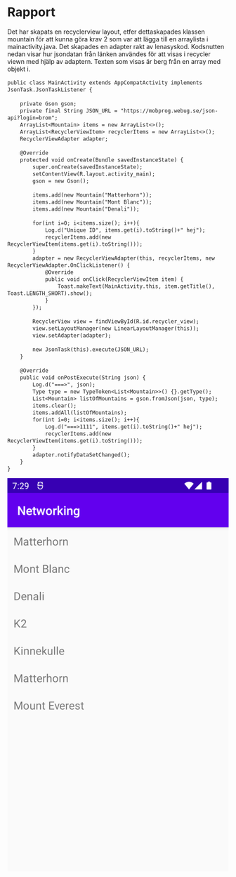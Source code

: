 
# Rapport
Det har skapats en recyclerview layout, etfer dettaskapades klassen mountain för att kunna göra krav 2 som var att lägga till en arraylista i mainactivity.java. Det skapades en adapter rakt av lenasyskod. Kodsnutten nedan visar hur jsondatan från länken användes för att visas i recycler viewn med hjälp av adaptern. Texten som visas är berg från en array med objekt i.
```
public class MainActivity extends AppCompatActivity implements JsonTask.JsonTaskListener {

    private Gson gson;
    private final String JSON_URL = "https://mobprog.webug.se/json-api?login=brom";
    ArrayList<Mountain> items = new ArrayList<>();
    ArrayList<RecyclerViewItem> recyclerItems = new ArrayList<>();
    RecyclerViewAdapter adapter;

    @Override
    protected void onCreate(Bundle savedInstanceState) {
        super.onCreate(savedInstanceState);
        setContentView(R.layout.activity_main);
        gson = new Gson();

        items.add(new Mountain("Matterhorn"));
        items.add(new Mountain("Mont Blanc"));
        items.add(new Mountain("Denali"));

        for(int i=0; i<items.size(); i++){
            Log.d("Unique ID", items.get(i).toString()+" hej");
            recyclerItems.add(new RecyclerViewItem(items.get(i).toString()));
        }
        adapter = new RecyclerViewAdapter(this, recyclerItems, new RecyclerViewAdapter.OnClickListener() {
            @Override
            public void onClick(RecyclerViewItem item) {
                Toast.makeText(MainActivity.this, item.getTitle(), Toast.LENGTH_SHORT).show();
            }
        });

        RecyclerView view = findViewById(R.id.recycler_view);
        view.setLayoutManager(new LinearLayoutManager(this));
        view.setAdapter(adapter);

        new JsonTask(this).execute(JSON_URL);
    }

    @Override
    public void onPostExecute(String json) {
        Log.d("===>", json);
        Type type = new TypeToken<List<Mountain>>() {}.getType();
        List<Mountain> listOfMountains = gson.fromJson(json, type);
        items.clear();
        items.addAll(listOfMountains);
        for(int i=0; i<items.size(); i++){
            Log.d("===>1111", items.get(i).toString()+" hej");
            recyclerItems.add(new RecyclerViewItem(items.get(i).toString()));
        }
        adapter.notifyDataSetChanged();
    }
}
```
![](Berg.png)
